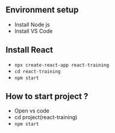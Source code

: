
## Environment setup
- Install Node js
- Install VS Code

## Install React
- `npx create-react-app react-training`
- `cd react-training`
- `npm start`

## How to start project ?
- Open vs code
- cd project(react-training)
- `npm start`

